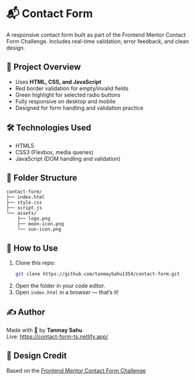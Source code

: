 # 📬 Contact Form

A responsive contact form built as part of the Frontend Mentor Contact Form Challenge. Includes real-time validation, error feedback, and clean design.

## 📁 Project Overview

- Uses **HTML, CSS, and JavaScript**
- Red border validation for empty/invalid fields
- Green highlight for selected radio buttons
- Fully responsive on desktop and mobile
- Designed for form handling and validation practice

## 🛠️ Technologies Used

- HTML5
- CSS3 (Flexbox, media queries)
- JavaScript (DOM handling and validation)

## 📂 Folder Structure

```
contact-form/
├── index.html
├── style.css
├── script.js
└── assets/
    ├── logo.png
    ├── moon-icon.png
    └── sun-icon.png
```

## 🚀 How to Use

1. Clone this repo:
   ```bash
   git clone https://github.com/tanmaySahu1354/contact-form.git
   ```
2. Open the folder in your code editor.
3. Open `index.html` in a browser — that’s it!

## ✍️ Author

Made with 💛 by **Tanmay Sahu**   
Live: https://contact-form-ts.netlify.app/

## 🎨 Design Credit

Based on the [Frontend Mentor Contact Form Challenge](https://www.frontendmentor.io/challenges/contact-form--G-hYlqKJj)
